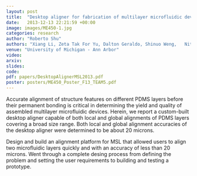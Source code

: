 ```yaml
---
layout: post
title:  "Desktop aligner for fabrication of multilayer microfluidic devices"
date:   2013-12-13 22:21:59 +00:00
image: images/ME450-1.jpg
categories: research
author: "Roberto Shu"
authors: "Xiang Li, Zeta Tak For Yu, Dalton Geraldo, Shinuo Weng,   Nitesh Alve, Wu Dun, Akshay Kini,   Karan Patel, <strong>Roberto Shu</strong>, Feng Zhang, Gang Li, Qinghui Jin, and Jianping Fu"
venue: "University of Michigan - Ann Arbor"
video: 
arxiv: 
slides: 
code: 
pdf: papers/DesktopAlignerMSL2013.pdf
poster: posters/ME450_Poster_F13_TEAM5.pdf
---
```


Accurate alignment of structure features on different PDMS layers before their permanent bonding is critical in determining the yield and quality of assembled multilayer microfluidic devices. Herein, we report a custom-built desktop aligner capable of both local and global alignments of PDMS layers covering a broad size range. Both local and global alignment accuracies of the desktop aligner were determined to be about 20 microns.

Design and build an alignment platform for MSL that allowed users to align two microfluidic layers quickly and with an accuracy of less than 20 microns. Went through a complete desing process from defining the problem and setting the user requirements to building and testing a prototype.
